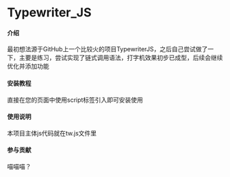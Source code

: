 # Typewriter_JS

#### 介绍
最初想法源于GitHub上一个比较火的项目TypewriterJS，之后自己尝试做了一下，主要是练习，尝试实现了链式调用语法，打字机效果初步已成型，后续会继续优化并添加功能

#### 安装教程

直接在您的页面中使用script标签引入即可安装使用

#### 使用说明

本项目主体js代码就在tw.js文件里

#### 参与贡献

喵喵喵？

